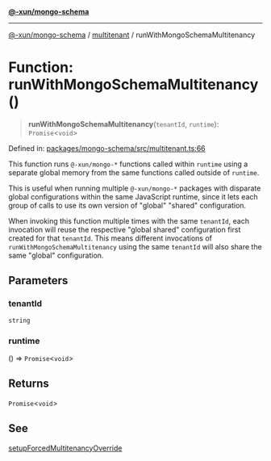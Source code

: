 [**@-xun/mongo-schema**](../../README.md)

***

[@-xun/mongo-schema](../../README.md) / [multitenant](../README.md) / runWithMongoSchemaMultitenancy

# Function: runWithMongoSchemaMultitenancy()

> **runWithMongoSchemaMultitenancy**(`tenantId`, `runtime`): `Promise`\<`void`\>

Defined in: [packages/mongo-schema/src/multitenant.ts:66](https://github.com/Xunnamius/mongo-utils/blob/7b25b3728184acdc4dd308dd54ecbebd6fc132bd/packages/mongo-schema/src/multitenant.ts#L66)

This function runs `@-xun/mongo-*` functions called within `runtime` using a
separate global memory from the same functions called outside of `runtime`.

This is useful when running multiple `@-xun/mongo-*` packages with disparate
global configurations within the same JavaScript runtime, since it lets each
group of calls to use its own version of "global" "shared" configuration.

When invoking this function multiple times with the same `tenantId`, each
invocation will reuse the respective "global shared" configuration first
created for that `tenantId`. This means different invocations of
`runWithMongoSchemaMultitenancy` using the same `tenantId` will also share
the same "global" configuration.

## Parameters

### tenantId

`string`

### runtime

() => `Promise`\<`void`\>

## Returns

`Promise`\<`void`\>

## See

[setupForcedMultitenancyOverride](setupForcedMultitenancyOverride.md)
